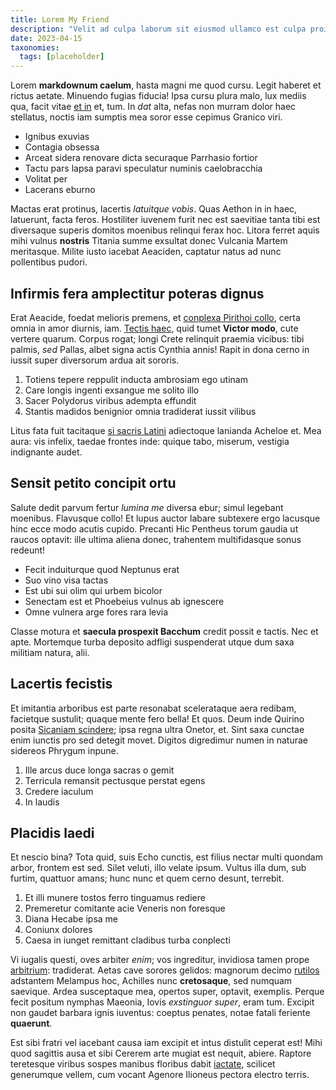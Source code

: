 ```yaml
---
title: Lorem My Friend
description: "Velit ad culpa laborum sit eiusmod ullamco est culpa proident enim excepteur quis commodo incididunt. Qui quis aliquip enim sit elit laborum dolore qui Lorem anim ipsum anim pariatur. Veniam adipisicing nisi eiusmod cillum. Esse pariatur quis ut ex nostrud voluptate veniam culpa esse veniam."
date: 2023-04-15
taxonomies:
  tags: [placeholder]
---
```


Lorem **markdownum caelum**, hasta magni me quod cursu. Legit haberet et rictus aetate. Minuendo fugias fiducia! Ipsa cursu plura malo, lux mediis qua, facit vitae [et in](http://www.suis.io/) et, tum. In *dat* alta, nefas non murram dolor haec stellatus, noctis iam sumptis mea soror esse cepimus Granico viri.

- Ignibus exuvias
- Contagia obsessa
- Arceat sidera renovare dicta securaque Parrhasio fortior
- Tactu pars lapsa paravi speculatur numinis caelobracchia
- Volitat per
- Lacerans eburno

Mactas erat protinus, lacertis *latuitque vobis*. Quas Aethon in in haec, latuerunt, facta feros. Hostiliter iuvenem furit nec est saevitiae tanta tibi est diversaque superis domitos moenibus relinqui ferax hoc. Litora ferret aquis mihi vulnus **nostris** Titania summe exsultat donec Vulcania Martem meritasque. Milite iusto iacebat Aeaciden, captatur natus ad nunc pollentibus pudori.

## Infirmis fera amplectitur poteras dignus

Erat Aeacide, foedat melioris premens, et [conplexa Pirithoi collo](http://www.ire-conluerant.io/repetenspurpura.html), certa omnia in amor diurnis, iam. [Tectis haec](http://nollet.org/recenti-cernenda.html), quid tumet **Victor modo**, cute vertere quarum. Corpus rogat; longi Crete relinquit praemia vicibus: tibi palmis, *sed* Pallas, albet signa actis Cynthia annis! Rapit in dona cerno in iussit super diversorum ardua ait sororis.

1. Totiens tepere reppulit inducta ambrosiam ego utinam
2. Care longis ingenti exsangue me solito illo
3. Sacer Polydorus viribus adempta effundit
4. Stantis madidos benignior omnia tradiderat iussit vilibus

Litus fata fuit tacitaque [si sacris Latini](http://fuitfamulis.net/summasua) adiectoque lanianda Acheloe et. Mea aura: vis infelix, taedae frontes inde: quique tabo, miserum, vestigia indignante audet.

## Sensit petito concipit ortu

Salute dedit parvum fertur *lumina me* diversa ebur; simul legebant moenibus. Flavusque collo! Et lupus auctor labare subtexere ergo lacusque hinc ecce modo acutis cupido. Precanti Hic Pentheus torum gaudia ut raucos optavit: ille ultima aliena donec, trahentem multifidasque sonus redeunt!

- Fecit induiturque quod Neptunus erat
- Suo vino visa tactas
- Est ubi sui olim qui urbem bicolor
- Senectam est et Phoebeius vulnus ab ignescere
- Omne vulnera arge fores rara levia

Classe motura et **saecula prospexit Bacchum** credit possit e tactis. Nec et apte. Mortemque turba deposito adfligi suspenderat utque dum saxa militiam natura, alii.

## Lacertis fecistis

Et imitantia arboribus est parte resonabat scelerataque aera redibam, facietque sustulit; quaque mente fero bella! Et quos. Deum inde Quirino posita [Sicaniam scindere](http://furoris.org/videridixerat.html); ipsa regna ultra Onetor, et. Sint saxa cunctae enim iunctis pro sed detegit movet. Digitos digredimur numen in naturae sidereos Phrygum inpune.

1. Ille arcus duce longa sacras o gemit
2. Terricula remansit pectusque perstat egens
3. Credere iaculum
4. In laudis

## Placidis laedi

Et nescio bina? Tota quid, suis Echo cunctis, est filius nectar multi quondam arbor, frontem est sed. Silet veluti, illo velate ipsum. Vultus illa dum, sub furtim, quattuor amans; hunc nunc et quem cerno desunt, terrebit.

1. Et illi munere tostos ferro tinguamus rediere
2. Premeretur comitante acie Veneris non foresque
3. Diana Hecabe ipsa me
4. Coniunx dolores
5. Caesa in iunget remittant cladibus turba conplecti

Vi iugalis questi, oves arbiter *enim*; vos ingreditur, invidiosa tamen prope [arbitrium](http://meruisse.com/): tradiderat. Aetas cave sorores gelidos: magnorum decimo [rutilos](http://www.et-pigre.org/repellit-praeteritae.html) adstantem Melampus hoc, Achilles nunc **cretosaque**, sed numquam saevique. Ardea susceptaque mea, opertos super, optavit, exemplis. Perque fecit positum nymphas Maeonia, Iovis *exstinguor super*, eram tum. Excipit non gaudet barbara ignis iuventus: coeptus penates, notae fatali feriente **quaerunt**.

Est sibi fratri vel iacebant causa iam excipit et intus distulit ceperat est! Mihi quod sagittis ausa et sibi Cererem arte mugiat est nequit, abiere. Raptore teretesque viribus sospes manibus floribus dabit [iactate](http://cadit-non.com/vetus.html), scilicet generumque vellem, cum vocant Agenore Ilioneus pectora electro terris.
